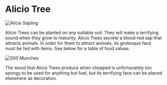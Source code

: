 # Alicio Tree

![Alicio Sapling](block:betterwithaddons:sapling_luretree@0)

Alicio Trees can be planted on any suitable soil. They will make a terrifying sound when they grow to maturity. Alicio Trees secrete a blood-red sap that attracts animals.
In order for them to attract animals, its grotesque face must be fed with items. See below for a table of food values.

![500 Munches](item:minecraft:glowstone@0)

The wood that Alicio Trees produce when chopped is unfortunately too spongy to be used for anything but fuel, but its terrifying face can be placed elsewhere as decoration.